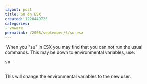 ```yaml
---
layout: post
title: SU on ESX
created: 1220449725
categories:
- vmware
permalink: /2008/september/3/su-esx
---
```

<p>&nbsp;When you &quot;su&quot; in ESX you may find that you can not run the usual commands. This may be down to environmental variables, use:</p><pre>
su -
<br type="_moz" /></pre><p>This will change the environmental variables to the new user.</p>

